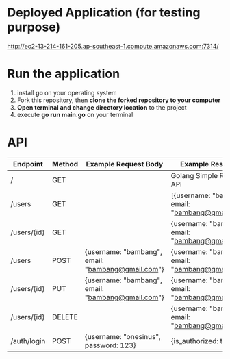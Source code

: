 # Deployed Application (for testing purpose)
http://ec2-13-214-161-205.ap-southeast-1.compute.amazonaws.com:7314/

# Run the application
1. install **go** on your operating system
2. Fork this repository, then **clone the forked repository to your computer**
3. **Open terminal and change directory location** to the project
4. execute **go run main.go** on your terminal

# API

| Endpoint    | Method | Example Request Body                              | Example Response                                    | Description    |
|-------------|--------|---------------------------------------------------|-----------------------------------------------------|----------------|
| /           | GET    |                                                   | Golang Simple Restful API                           | Root Endpoint  |
| /users      | GET    |                                                   | [{username: "bambang", email: "bambang@gmail.com"}] | Get users      |
| /users/{id} | GET    |                                                   | {username: "bambang", email: "bambang@gmail.com"}   | Get an user    |
| /users      | POST    | {username: "bambang", email: "bambang@gmail.com"} | {username: "bambang", email: "bambang@gmail.com"}   | Add an user |
| /users/{id} | PUT    | {username: "bambang", email: "bambang@gmail.com"} | {username: "bambang", email: "bambang@gmail.com"}   | Update an user |
| /users/{id} | DELETE |                                                   | {username: "bambang", email: "bambang@gmail.com"}   | Delete an user |
| /auth/login | POST   | {username: "onesinus", password: 123}             | {is_authorized: true}                                | Login          |
